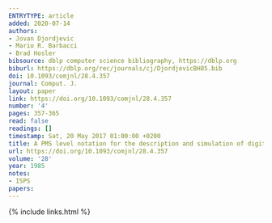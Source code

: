 ```yaml
---
ENTRYTYPE: article
added: 2020-07-14
authors:
- Jovan Djordjevic
- Mario R. Barbacci
- Brad Hosler
bibsource: dblp computer science bibliography, https://dblp.org
biburl: https://dblp.org/rec/journals/cj/DjordjevicBH85.bib
doi: 10.1093/comjnl/28.4.357
journal: Comput. J.
layout: paper
link: https://doi.org/10.1093/comjnl/28.4.357
number: '4'
pages: 357-365
read: false
readings: []
timestamp: Sat, 20 May 2017 01:00:00 +0200
title: A PMS level notation for the description and simulation of digital systems
url: https://doi.org/10.1093/comjnl/28.4.357
volume: '28'
year: 1985
notes:
- ISPS
papers:
---
```

{% include links.html %}
